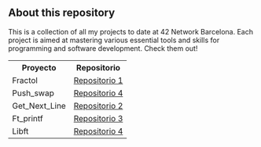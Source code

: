 ## About this repository

This is a collection of all my projects to date at 42 Network Barcelona. Each project is aimed at mastering various essential tools and skills for programming and software development. Check them out!

<table>
  <tr>
    <th>Proyecto</th>
    <th>Repositorio</th>
  </tr>
  <tr>
    <td>Fractol</td>
    <td><a href="https://github.com/mgimon/42repo/tree/master/fractol">Repositorio 1</a></td>
  </tr>
  <tr>
    <td>Push_swap</td>
    <td><a href="https://github.com/mgimon/42repo/tree/master/push_swap">Repositorio 4</a></td>
  </tr>
  <tr>
    <td>Get_Next_Line</td>
    <td><a href="https://github.com/mgimon/42repo/tree/master/get_next_line">Repositorio 2</a></td>
  </tr>
  <tr>
    <td>Ft_printf</td>
    <td><a href="https://github.com/mgimon/42repo/tree/master/ft_printf">Repositorio 3</a></td>
  </tr>
  <tr>
    <td>Libft</td>
    <td><a href="https://github.com/mgimon/42repo/tree/master/libft">Repositorio 4</a></td>
  </tr>
</table>
